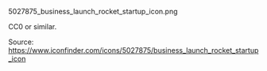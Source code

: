 5027875_business_launch_rocket_startup_icon.png

CC0 or similar.

Source: https://www.iconfinder.com/icons/5027875/business_launch_rocket_startup_icon
